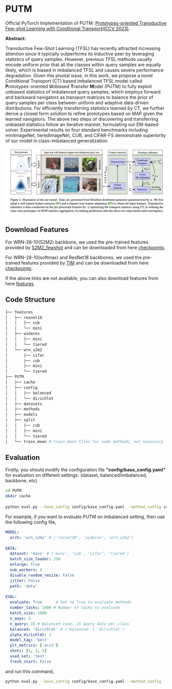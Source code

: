 # PUTM
Official PyTorch Implementation of PUTM: [Prototypes-oriented Transductive Few-shot Learning with Conditional Transport(ICCV 2023)](https://arxiv.org/abs/2308.03047).

**Abstract:**

Transductive Few-Shot Learning (TFSL) has recently attracted increasing attention since it typically outperforms its inductive peer by leveraging statistics of query samples. However, previous TFSL methods usually encode uniform prior that all the classes within query samples are equally likely, which is biased in imbalanced TFSL and causes severe performance degradation. Given this pivotal issue, in this work, we propose a novel Conditional Transport (CT) based imbalanced TFSL model called **P**rototypes-oriented **U**nbiased **T**ransfer **M**odel (PUTM) to fully exploit unbiased statistics of imbalanced query samples, which employs forward and backward navigators as transport matrices to balance the prior of query samples per class between uniform and adaptive data-driven distributions. For efficiently transferring statistics learned by CT, we further derive a closed form solution to refine prototypes based on MAP given the learned navigators. The above two steps of discovering and transferring unbiased statistics follow an iterative manner, formulating our EM-based solver. Experimental results on four standard benchmarks including miniImageNet, tieredImageNet, CUB, and CIFAR-FS demonstrate superiority of our model in class-imbalanced generalization.

![image-20230903200722764](asserts/putm.png)

## Download Features
For WRN-28-10(S2M2) backbone, we used the pre-trained features provided by [S2M2_fewshot](https://github.com/nupurkmr9/S2M2_fewshot) and can be downloaded from here [checkpoints](https://drive.google.com/drive/folders/1KfPzwMvVzybvp13IQW5ipHvSxBncTA-C).

For WRN-28-10(softmax) and ResNet18 backbones, we used the pre-trained features provided by [TIM](https://github.com/mboudiaf/TIM) and can be downloaded from here [checkpoints](https://www.icloud.com/iclouddrive/0f3PFO3rJK0fk0nkCe8sDKAiQ#TIM).

If the above links are not available, you can also download features from here [features](https://drive.google.com/file/d/1RO1X989fK97ChSfPdhjDFccyu8FWUpZy/view?usp=sharing).

## Code Structure
```sh
├── features
│   ├── resnet18
│   │   ├── cub
│   │   └── mini
│   ├── wideres
│   │   ├── mini
│   │   └── tiered
│   └── wrn_s2m2
│       ├── cifar
│       ├── cub
│       ├── mini
│       └── tiered
├── PUTM
│   ├── cache
│   ├── config
│   │   ├── balanced
│   │   └── dirichlet
│   ├── datasets
│   ├── methods
│   ├── models
│   ├── split
│   │   ├── cub
│   │   ├── mini
│   │   └── tiered
│   └── train_mean # train_mean files for some methods, not necessary
```



## Evaluation

Firstly, you should modify the configuration file **"config/base_config.yaml"** for evaluation on different settings. (dataset, balanced/imbalanced, backbone, etc)

```sh
cd PUTM
mkdir cache

python eval.py --base_config config/base_config.yaml --method_config config/[balanced, dirichlet]/methods_config/[method_name].yaml
```

For example, if you want to evaluate PUTM on imbalanced setting, then use the following config file, 

```yaml
MODEL:
  arch: 'wrn_s2m2' # ('resnet18', 'wideres', 'wrn_s2m2')

DATA:
  dataset: 'mini' # ('mini', 'cub', 'cifar', 'tiered')
  batch_size_loader: 256
  enlarge: True
  num_workers: 4
  disable_random_resize: False
  jitter: False
  path: 'data'

EVAL:
  evaluate: True      # Set to True to evaluate methods
  number_tasks: 1000 # Number of tasks to evaluate
  batch_size: 1000
  n_ways: 5
  n_query: 15 # Balanced case: 15 query data per class
  balanced: 'dirichlet' # ('balanced' | 'dirichlet')
  alpha_dirichlet: 2
  model_tag: 'best'
  plt_metrics: ['accs']
  shots: [1, 3, 5]
  used_set: 'test'
  fresh_start: False

```

and run this command, 

```sh
python eval.py --base_config config/base_config.yaml --method_config   config/dirichlet/methods_config/putm.yaml
```

